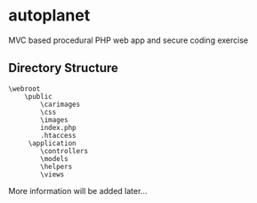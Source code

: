 # autoplanet
MVC based procedural PHP web app and secure coding exercise

## Directory Structure

    \webroot
        \public
            \carimages
            \css
            \images
            index.php
            .htaccess
         \application           
            \controllers
            \models
            \helpers
            \views
       

More information will be added later...
